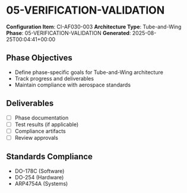 # 05-VERIFICATION-VALIDATION

**Configuration Item**: CI-AF030-003
**Architecture Type**: Tube-and-Wing
**Phase**: 05-VERIFICATION-VALIDATION
**Generated**: 2025-08-25T00:04:41+00:00

## Phase Objectives
- Define phase-specific goals for Tube-and-Wing architecture
- Track progress and deliverables
- Maintain compliance with aerospace standards

## Deliverables
- [ ] Phase documentation
- [ ] Test results (if applicable)
- [ ] Compliance artifacts
- [ ] Review approvals

## Standards Compliance
- DO-178C (Software)
- DO-254 (Hardware)
- ARP4754A (Systems)
